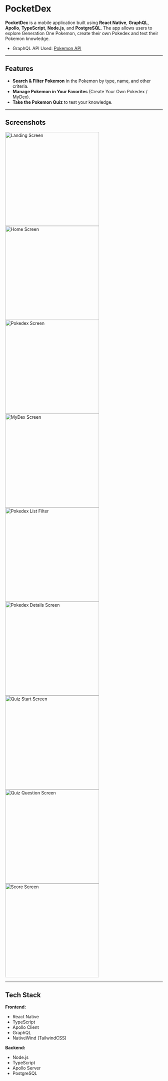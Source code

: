 # PocketDex

**PocketDex** is a mobile application built using **React Native**, **GraphQL**, **Apollo**, **TypeScript**, **Node.js**, and **PostgreSQL**. The app allows users to explore Generation One Pokemon, create their own Pokedex and test their Pokemon knowledge.
- GraphQL API Used: [Pokemon API](https://studio.apollographql.com/public/poke-gql/variant/current/home)

---

## Features

- **Search & Filter Pokemon** in the Pokemon by type, name, and other criteria.
- **Manage Pokemon in Your Favorites** (Create Your Own Pokedex / MyDex).
- **Take the Pokemon Quiz** to test your knowledge.

---

## Screenshots
<img src="https://github.com/ants-1/pocketdex/blob/470393205f64086568145912f4e611f10569bb66/screenshots/screenshot_1.PNG" alt="Landing Screen" width="300" />
<img src="https://github.com/ants-1/pocketdex/blob/470393205f64086568145912f4e611f10569bb66/screenshots/screenshot_2.PNG" alt="Home Screen" width="300" />
<img src="https://github.com/ants-1/pocketdex/blob/470393205f64086568145912f4e611f10569bb66/screenshots/screenshot_3.PNG" alt="Pokedex Screen" width="300" />
<img src="https://github.com/ants-1/pocketdex/blob/470393205f64086568145912f4e611f10569bb66/screenshots/screenshot_4.PNG" alt="MyDex Screen" width="300" />
<img src="https://github.com/ants-1/pocketdex/blob/470393205f64086568145912f4e611f10569bb66/screenshots/screenshot_8.PNG" alt="Pokedex List Filter" width="300" />
<img src="https://github.com/ants-1/pocketdex/blob/470393205f64086568145912f4e611f10569bb66/screenshots/screenshot_9.PNG" alt="Pokedex Details Screen" width="300" />
<img src="https://github.com/ants-1/pocketdex/blob/470393205f64086568145912f4e611f10569bb66/screenshots/screenshot_5.PNG" alt="Quiz Start Screen" width="300" />
<img src="https://github.com/ants-1/pocketdex/blob/470393205f64086568145912f4e611f10569bb66/screenshots/screenshot_6.PNG" alt="Quiz Question Screen" width="300" />
<img src="https://github.com/ants-1/pocketdex/blob/470393205f64086568145912f4e611f10569bb66/screenshots/screenshot_7.PNG" alt="Score Screen" width="300" />

---

## Tech Stack

**Frontend:**

- React Native
- TypeScript
- Apollo Client
- GraphQL
- NativeWind (TailwindCSS)

**Backend:**

- Node.js
- TypeScript
- Apollo Server
- PostgreSQL
